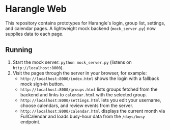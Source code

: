 # Harangle Web

This repository contains prototypes for Harangle's login, group list, settings, and calendar pages. A lightweight mock backend (`mock_server.py`) now supplies data to each page.

## Running

1. Start the mock server: `python mock_server.py` (listens on `http://localhost:8000`).
2. Visit the pages through the server in your browser, for example:
   - `http://localhost:8000/index.html` shows the login with a fallback mock sign-in button.
   - `http://localhost:8000/groups.html` lists groups fetched from the backend and links to `calendar.html` with the selected group.
   - `http://localhost:8000/settings.html` lets you edit your username, choose calendars, and review events from the server.
   - `http://localhost:8000/calendar.html` displays the current month via FullCalendar and loads busy-hour data from the `/days/busy` endpoint.
